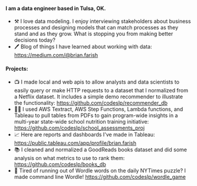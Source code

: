 #### I am a data engineer based in Tulsa, OK.

- ⚒️ I love data modeling. I enjoy interviewing stakeholders about business processes and designing models that can match processes as they stand and as they grow. What is stopping you from making better decisions today?
- 🖊️ Blog of things I have learned about working with data:  https://medium.com/@brian.farish

#### Projects:
- 📺 I made local and web apis to allow analysts and data scientists to easily query or make HTTP requests to a dataset that I normalized from a Netflix dataset. It includes a simple demo recommender to illustrate the functionality: https://github.com/codeslp/recommender_db
- 🧑‍🍳 I used AWS Textract, AWS Step Functions, Lambda functions, and Tableau to pull tables from PDFs to gain program-wide insights in a multi-year state-wide school nutrition training initiative: https://github.com/codeslp/school_assessments_proj
- 📈 Here are reports and dashboards I've made in Tableau:  https://public.tableau.com/app/profile/brian.farish
- 📚 I cleaned and normalized a GoodReads books dataset and did some analysis on what metrics to use to rank them: https://github.com/codeslp/books_db
- 🧩 Tired of running out of Wordle words on the daily NYTimes puzzle? I made command line Wordle! https://github.com/codeslp/wordle_game
